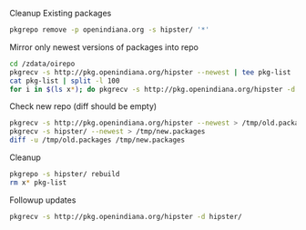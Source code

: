 Cleanup Existing packages
```bash
pkgrepo remove -p openindiana.org -s hipster/ '*'
```

Mirror only newest versions of packages into repo
```bash
cd /zdata/oirepo
pkgrecv -s http://pkg.openindiana.org/hipster --newest | tee pkg-list
cat pkg-list | split -l 100
for i in $(ls x*); do pkgrecv -s http://pkg.openindiana.org/hipster -d hipster/ $(cat $i); done
```

Check new repo (diff should be empty)
```bash
pkgrecv -s http://pkg.openindiana.org/hipster --newest > /tmp/old.packages  
pkgrecv -s hipster/ --newest > /tmp/new.packages  
diff -u /tmp/old.packages /tmp/new.packages  
```

Cleanup
```bash
pkgrepo -s hipster/ rebuild  
rm x* pkg-list  
```

Followup updates
```bash
pkgrecv -s http://pkg.openindiana.org/hipster -d hipster/
```